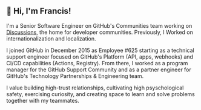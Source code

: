 ## 👋 Hi, I'm Francis!

I'm a Senior Software Engineer on GitHub's Communities team working on [Discussions](https://github.com/features/discussions), the home for developer communities. Previously, I Worked on internationalization and localization.

I joined GitHub in December 2015 as Employee #625 starting as a technical support engineer focused on GitHub's Platform (API, apps, webhooks) and CI/CD capabilities (Actions, Registry). From there, I worked as a program manager for the GitHub Support Community and as a partner engineer for GitHub's Technology Partnerships & Engineering team.

I value building high-trust relationships, cultivating high psyschological safety, exercising curiosity, and creating space to learn and solve problems together with my teammates.

